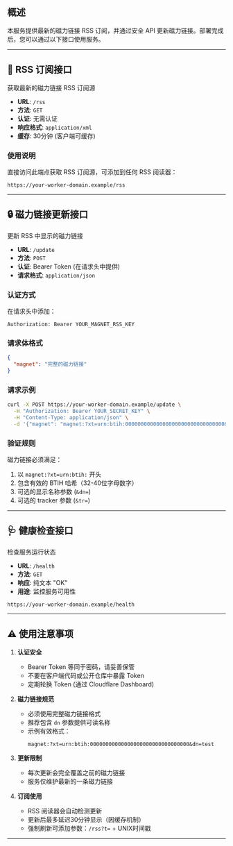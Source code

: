 ## 概述
本服务提供最新的磁力链接 RSS 订阅，并通过安全 API 更新磁力链接。部署完成后，您可以通过以下接口使用服务。

---

## 📡 RSS 订阅接口
获取最新的磁力链接 RSS 订阅源

- **URL**: `/rss`
- **方法**: `GET`
- **认证**: 无需认证
- **响应格式**: `application/xml`
- **缓存**: 30分钟 (客户端可缓存)

### 使用说明
直接访问此端点获取 RSS 订阅源，可添加到任何 RSS 阅读器：
```
https://your-worker-domain.example/rss
```

---

## 🔒 磁力链接更新接口
更新 RSS 中显示的磁力链接

- **URL**: `/update`
- **方法**: `POST`
- **认证**: Bearer Token (在请求头中提供)
- **请求格式**: `application/json`

### 认证方式
在请求头中添加：
```http
Authorization: Bearer YOUR_MAGNET_RSS_KEY
```

### 请求体格式
```json
{
  "magnet": "完整的磁力链接"
}
```

### 请求示例
```bash
curl -X POST https://your-worker-domain.example/update \
  -H "Authorization: Bearer YOUR_SECRET_KEY" \
  -H "Content-Type: application/json" \
  -d '{"magnet": "magnet:?xt=urn:btih:00000000000000000000000000000000&dn=test"}'
```

### 验证规则
磁力链接必须满足：
1. 以 `magnet:?xt=urn:btih:` 开头
2. 包含有效的 BTIH 哈希（32-40位字母数字）
3. 可选的显示名称参数 (`&dn=`)
4. 可选的 tracker 参数 (`&tr=`)

---

## 🩺 健康检查接口
检查服务运行状态

- **URL**: `/health`
- **方法**: `GET`
- **响应**: 纯文本 "OK"
- **用途**: 监控服务可用性

```
https://your-worker-domain.example/health
```

---

## ⚠️ 使用注意事项

1. **认证安全**
   - Bearer Token 等同于密码，请妥善保管
   - 不要在客户端代码或公开仓库中暴露 Token
   - 定期轮换 Token (通过 Cloudflare Dashboard)

2. **磁力链接规范**
   - 必须使用完整磁力链接格式
   - 推荐包含 `dn` 参数提供可读名称
   - 示例有效格式：
     ```
     magnet:?xt=urn:btih:00000000000000000000000000000000&dn=test
     ```

3. **更新限制**
   - 每次更新会完全覆盖之前的磁力链接
   - 服务仅维护最新的一条磁力链接

4. **订阅使用**
   - RSS 阅读器会自动检测更新
   - 更新后最多延迟30分钟显示（因缓存机制）
   - 强制刷新可添加参数：`/rss?t=` + UNIX时间戳

---
